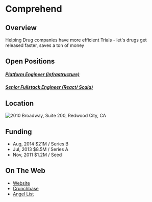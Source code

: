 # Comprehend

## Overview
Helping Drug companies have more efficient Trials - let's drugs get released faster, saves a ton of money

## Open Positions
##### [Platform Engineer (Infrastructure)](https://github.com/the31337/jobs/blob/master/comprehend/platform-engineer-infrastructure.md)
##### [Senior Fullstack Engineer (React/ Scala)](https://github.com/the31337/jobs/blob/master/comprehend/senior-software-engineer.md)

## Location
![2010 Broadway, Suite 200, Redwood City, CA](https://maps.googleapis.com/maps/api/staticmap?center=2010+Broadway,+Suite+200,+Redwood+City,+CA&zoom=13&scale=false&size=600x300&maptype=roadmap&format=png&visual_refresh=true)  

## Funding
+ Aug, 2014	$21M / Series B
+ Jul, 2013	$8.5M / Series A
+ Nov, 2011	$1.2M / Seed

## On The Web
+ [Website](http://www.comprehend.com)
+ [Crunchbase](https://www.crunchbase.com/organization/comprehend-systems#/entity)
+ [Angel List](https://angel.co/comprehend)
